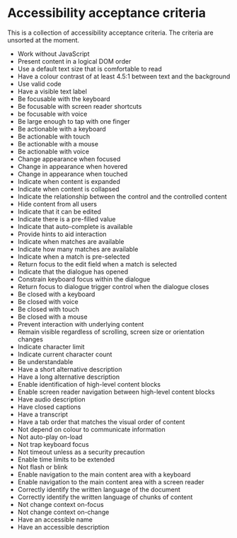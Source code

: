 # Accessibility acceptance criteria

This is a collection of accessibility acceptance criteria. The criteria are unsorted at the moment.

* Work without JavaScript
* Present content in a logical DOM order
* Use a default text size that is comfortable to read
* Have a colour contrast of at least 4.5:1 between text and the background
* Use valid code
* Have a visible text label
* Be focusable with the keyboard
* Be focusable with screen reader shortcuts
* be focusable with voice
* Be large enough to tap with one finger
* Be actionable with a keyboard
* Be actionable with touch
* Be actionable with a mouse
* Be actionable with voice
* Change appearance when focused
* Change in appearance when hovered
* Change in appearance when touched
* Indicate when content is expanded
* Indicate when content is collapsed
* Indicate the relationship between the control and the controlled content
* Hide content from all users
* Indicate that it can be edited
* Indicate there is a pre-filled value
* Indicate that auto-complete is available
* Provide hints to aid interaction
* Indicate when matches are available
* Indicate how many matches are available
* Indicate when a match is pre-selected
* Return focus to the edit field when a match is selected
* Indicate that the dialogue has opened
* Constrain keyboard focus within the dialogue
* Return focus to dialogue trigger control when the dialogue closes
* Be closed with a keyboard
* Be closed with voice
* Be closed with touch
* Be closed with a mouse
* Prevent interaction with underlying content
* Remain visible regardless of scrolling, screen size or orientation changes
* Indicate character limit
* Indicate current character count
* Be understandable
* Have a short alternative description
* Have a long alternative description
* Enable identification of high-level content blocks
* Enable screen reader navigation between high-level content blocks
* Have audio description
* Have closed captions
* Have a transcript
* Have a tab order that matches the visual order of content
* Not depend on colour to communicate information
* Not auto-play on-load
* Not trap keyboard focus
* Not timeout unless as a security precaution
* Enable time limits to be extended
* Not flash or blink
* Enable navigation to the main content area with a keyboard
* Enable navigation to the main content area with a screen reader
* Correctly identify the written language of the document
* Correctly identify the written language of chunks of content
* Not change context on-focus
* Not change context on-change
* Have an accessible name
* Have an accessible description
